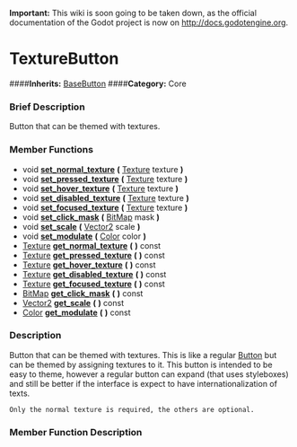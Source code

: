**Important:** This wiki is soon going to be taken down, as the official documentation of the Godot project is now on http://docs.godotengine.org.

#  TextureButton  
####**Inherits:** [BaseButton](class_basebutton)
####**Category:** Core

###  Brief Description  
Button that can be themed with textures.

###  Member Functions 
  * void  **[set&#95;normal&#95;texture](#set_normal_texture)**  **(** [Texture](class_texture) texture  **)**
  * void  **[set&#95;pressed&#95;texture](#set_pressed_texture)**  **(** [Texture](class_texture) texture  **)**
  * void  **[set&#95;hover&#95;texture](#set_hover_texture)**  **(** [Texture](class_texture) texture  **)**
  * void  **[set&#95;disabled&#95;texture](#set_disabled_texture)**  **(** [Texture](class_texture) texture  **)**
  * void  **[set&#95;focused&#95;texture](#set_focused_texture)**  **(** [Texture](class_texture) texture  **)**
  * void  **[set&#95;click&#95;mask](#set_click_mask)**  **(** [BitMap](class_bitmap) mask  **)**
  * void  **[set&#95;scale](#set_scale)**  **(** [Vector2](class_vector2) scale  **)**
  * void  **[set&#95;modulate](#set_modulate)**  **(** [Color](class_color) color  **)**
  * [Texture](class_texture)  **[get&#95;normal&#95;texture](#get_normal_texture)**  **(** **)** const
  * [Texture](class_texture)  **[get&#95;pressed&#95;texture](#get_pressed_texture)**  **(** **)** const
  * [Texture](class_texture)  **[get&#95;hover&#95;texture](#get_hover_texture)**  **(** **)** const
  * [Texture](class_texture)  **[get&#95;disabled&#95;texture](#get_disabled_texture)**  **(** **)** const
  * [Texture](class_texture)  **[get&#95;focused&#95;texture](#get_focused_texture)**  **(** **)** const
  * [BitMap](class_bitmap)  **[get&#95;click&#95;mask](#get_click_mask)**  **(** **)** const
  * [Vector2](class_vector2)  **[get&#95;scale](#get_scale)**  **(** **)** const
  * [Color](class_color)  **[get&#95;modulate](#get_modulate)**  **(** **)** const

###  Description  
Button that can be themed with textures. This is like a regular [Button](class_button) but can be themed by assigning textures to it. This button is intended to be easy to theme, however a regular button can expand (that uses styleboxes) and still be better if the interface is expect to have internationalization of texts.

	Only the normal texture is required, the others are optional.

###  Member Function Description  
